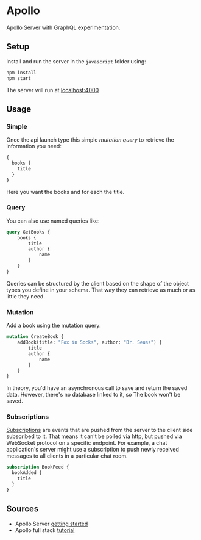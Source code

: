 # Apollo

Apollo Server with GraphQL experimentation.

## Setup

Install and run the server in the `javascript` folder using:

```bash
npm install
npm start
```

The server will run at [localhost:4000](http://localhost:4000/)

## Usage

### Simple

Once the api launch type this simple _mutation query_ to retrieve the information you need:

```graphql
{
  books {
    title
  }
}
```

Here you want the books and for each the title.

### Query

You can also use named queries like:

```graphql
query GetBooks {
    books {
        title
        author {
            name
        }
    }
}
```

Queries can be structured by the client based on the shape of the object types you define in your schema. That way they
can retrieve as much or as little they need.

### Mutation

Add a book using the mutation query:

```graphql
mutation CreateBook {
    addBook(title: "Fox in Socks", author: "Dr. Seuss") {
        title
        author {
            name
        }
    }
}
```

In theory, you'd have an asynchronous call to save and return the saved data. However, there's no database linked to it,
so The book won't be saved.

### Subscriptions

[Subscriptions](https://www.apollographql.com/docs/apollo-server/data/subscriptions/) are events that are pushed from
the server to the client side subscribed to it. That means it can't be polled via http, but pushed via WebSocket
protocol on a specific endpoint. For example, a chat application's server might use a subscription to push newly
received messages to all clients in a particular chat room.

```graphql
subscription BookFeed {
  bookAdded {
    title
  }
}
```

## Sources

- Apollo Server [getting started](https://www.apollographql.com/docs/apollo-server/getting-started/)
- Apollo full stack [tutorial](https://www.apollographql.com/docs/tutorial/introduction/)
